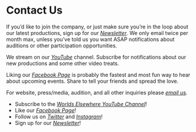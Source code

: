 # Contact Us

If you’d like to join the company, or just make sure you’re in the loop about our latest productions, sign up for our [<i news>Newsletter</i>][newsletter]. We only email twice per month max, unless you’ve told us you want ASAP notifications about auditions or other participation opportunities.

We stream on our [<i yt>YouTube</i>][youtube] channel. Subscribe for notifications about our new productions and some other video treats.

Liking our [<i fb>Facebook Page</i>][facebook] is probably the fastest and most fun way to hear about upcoming events. Share to tell your friends and spread the love.

For website, press/media, audition, and all other inquiries please [<i email>email us</i>][email].

- Subscribe to the [<i yt>Worlds Elsewhere YouTube Channel</i>][youtube]!
- Like our [<i fb>Facebook Page</i>][facebook]!
- Follow us on [<i twitter>Twitter</i>][twitter] and [<i gram>Instagram</i>][instagram]!
- Sign up for our [<i news>Newsletter</i>][newsletter]!

[youtube]: <{{ site.social.yt.url }}> "{{ site.social.yt.title }}"
[facebook]: <{{ site.social.fb.url }}> "{{ site.social.fb.title }}"
[twitter]: <{{ site.social.twitter.url }}> "{{ site.social.twitter.title }}"
[instagram]: <{{ site.social.gram.url }}> "{{ site.social.gram.title }}"
[newsletter]: <{{ site.social.news.url }}> "{{ site.social.news.title }}"

[email]: mailto:worlds.elsewhere.theatre@gmail.com "worlds.elsewhere.theatre@gmail.com"

